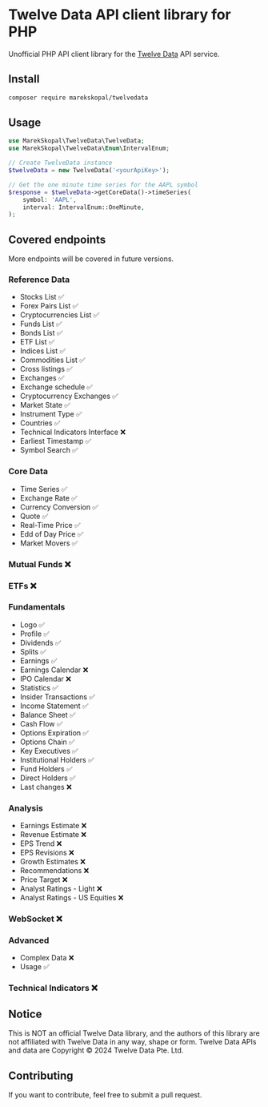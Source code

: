 # Twelve Data API client library for PHP

Unofficial PHP API client library for the [Twelve Data](https://twelvedata.com) API service. 


## Install

```sh
composer require marekskopal/twelvedata
```

## Usage

```php
use MarekSkopal\TwelveData\TwelveData;
use MarekSkopal\TwelveData\Enum\IntervalEnum;

// Create TwelveData instance
$twelveData = new TwelveData('<yourApiKey>');

// Get the one minute time series for the AAPL symbol
$response = $twelveData->getCoreData()->timeSeries(
    symbol: 'AAPL',
    interval: IntervalEnum::OneMinute,
);
```

## Covered endpoints
More endpoints will be covered in future versions.

### Reference Data

* Stocks List                    ✅
* Forex Pairs List               ✅
* Cryptocurrencies List          ✅
* Funds List                     ✅
* Bonds List                     ✅
* ETF List                       ✅
* Indices List                   ✅
* Commodities List               ✅
* Cross listings                 ✅
* Exchanges                      ✅
* Exchange schedule              ✅
* Cryptocurrency Exchanges       ✅
* Market State                   ✅
* Instrument Type                ✅
* Countries                      ✅
* Technical Indicators Interface ❌
* Earliest Timestamp             ✅
* Symbol Search                  ✅

### Core Data

* Time Series          ✅
* Exchange Rate        ✅
* Currency Conversion  ✅
* Quote                ✅
* Real-Time Price      ✅
* Edd of Day Price     ✅
* Market Movers        ✅

### Mutual Funds ❌

### ETFs ❌

### Fundamentals

* Logo                  ✅
* Profile               ✅
* Dividends             ✅
* Splits                ✅
* Earnings              ✅
* Earnings Calendar     ❌
* IPO Calendar          ❌
* Statistics            ✅
* Insider Transactions  ✅
* Income Statement      ✅
* Balance Sheet         ✅
* Cash Flow             ✅
* Options Expiration    ✅
* Options Chain         ✅
* Key Executives        ✅
* Institutional Holders ✅
* Fund Holders          ✅
* Direct Holders        ✅
* Last changes          ❌

### Analysis
* Earnings Estimate             ❌
* Revenue Estimate              ❌
* EPS Trend                     ❌
* EPS Revisions                 ❌
* Growth Estimates              ❌
* Recommendations               ❌
* Price Target                  ❌
* Analyst Ratings - Light       ❌
* Analyst Ratings - US Equities ❌

### WebSocket ❌

### Advanced

* Complex Data ❌
* Usage        ✅

### Technical Indicators ❌

## Notice
This is NOT an official Twelve Data library, and the authors of this library are not affiliated with Twelve Data in any way, shape or form. Twelve Data APIs and data are Copyright © 2024 Twelve Data Pte. Ltd.

## Contributing
If you want to contribute, feel free to submit a pull request.
